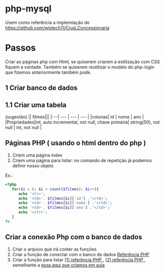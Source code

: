 # php-mysql
Usem como referência a implemtação do https://github.com/wistech7l/Crud_Concessionaria

# Passos
Criar as páginas php com Html, se quiserem criarem a estilização com CSS fiquem a vontade. 
Também se quiserem reutilizar o modelo do php-login que fizemos anteriormente também pode.

## 1 Criar banco de dados
## 1.1 Criar uma tabela 
(sugestão)
|| filmes|||
|---| --- | --- | --- |
|colunas| id | nome | ano |
|Propriedades|int, auto incremental, not null, chave primária| string(50), not null | int, not null |

## Páginas PHP ( usando o html dentro do php )
1) Criem uma página index 
2) Criem uma página para listar: no comando de repetição já podemos definir nosso objeto 

Ex.:  
```php
<?php
   for($i = 0; $i < count($filmes); $i++){
      echo '<tr>';
      echo '<td>'. $filmes[$i]['id'] .'</td>';
      echo '<td>'. $filmes[$i]['nome'] .'</td>';
      echo '<td>'. $filmes[$i]['ano'] .'</td>';
      echo '</tr>';
   }
?>

```

## Criar a conexão Php com o banco de dados 
1) Criar o arquivo que irá conter as funções
2) Criar a função de conectar com o banco de dados [Referência PHP](https://www.php.net/manual/pt_BR/mysqli.construct.php)
3) Criar a função para listar [ [1] referência PHP ](https://www.php.net/manual/pt_BR/mysqli.query.php), [ [2] referência PHP ](https://www.php.net/manual/pt_BR/mysqli-result.fetch-row.php), 
semelhante a [essa aqui que criamos em aula](https://github.com/wistech7l/Crud_Concessionaria/blob/dbff170539f268686158373ea3f1e0e2e66e7947/lib/mysql.php#L17-L38)
